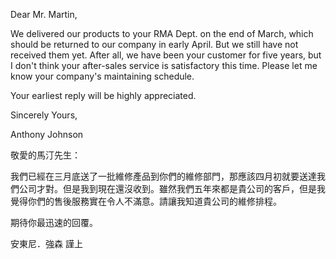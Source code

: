 Dear Mr. Martin,

We delivered our products to your RMA Dept. on the end of March, which
should be returned to our company in early April. But we still have not
received them yet. After all, we have been your customer for five years,
but I don\'t think your after-sales service is satisfactory this time.
Please let me know your company\'s maintaining schedule.

Your earliest reply will be highly appreciated.

Sincerely Yours,

Anthony Johnson

敬愛的馬汀先生：

我們已經在三月底送了一批維修產品到你們的維修部門，那應該四月初就要送達我們公司才對。但是我到現在還沒收到。雖然我們五年來都是貴公司的客戶，但是我覺得你們的售後服務實在令人不滿意。請讓我知道貴公司的維修排程。

期待你最迅速的回覆。

安東尼．強森 謹上
